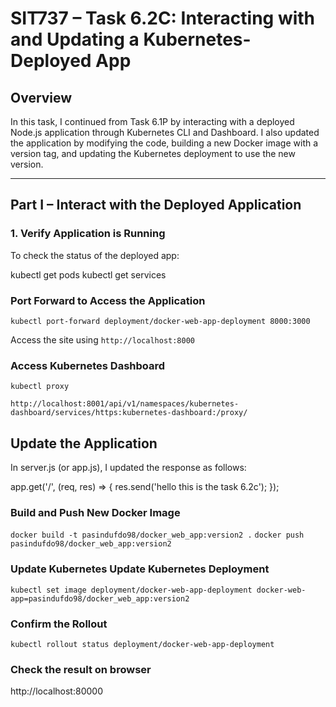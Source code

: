 # SIT737 – Task 6.2C: Interacting with and Updating a Kubernetes-Deployed App

##  Overview

In this task, I continued from Task 6.1P by interacting with a deployed Node.js application through Kubernetes CLI and Dashboard. I also updated the application by modifying the code, building a new Docker image with a version tag, and updating the Kubernetes deployment to use the new version.

---

## Part I – Interact with the Deployed Application

### 1. Verify Application is Running

To check the status of the deployed app:

kubectl get pods
kubectl get services

### Port Forward to Access the Application

```kubectl port-forward deployment/docker-web-app-deployment 8000:3000```

Access the site using ```http://localhost:8000```

### Access Kubernetes Dashboard

```kubectl proxy```

```http://localhost:8001/api/v1/namespaces/kubernetes-dashboard/services/https:kubernetes-dashboard:/proxy/```

## Update the Application

In server.js (or app.js), I updated the response as follows:

app.get('/', (req, res) => {
  res.send('hello this is the task 6.2c');
});

### Build and Push New Docker Image

```docker build -t pasindufdo98/docker_web_app:version2 .```
```docker push pasindufdo98/docker_web_app:version2```

### Update Kubernetes Update Kubernetes Deployment

```kubectl set image deployment/docker-web-app-deployment docker-web-app=pasindufdo98/docker_web_app:version2```

### Confirm the Rollout

```kubectl rollout status deployment/docker-web-app-deployment```

### Check the result on browser

http://localhost:80000



